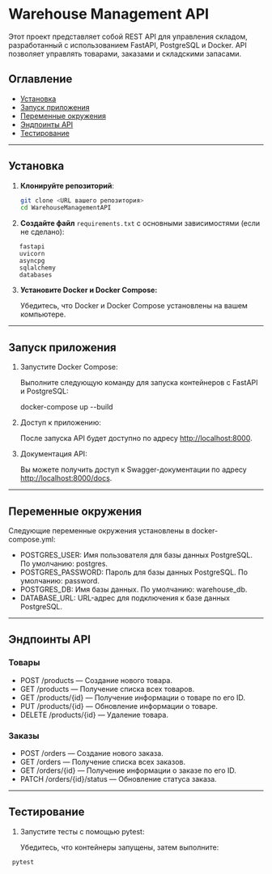 # Warehouse Management API

Этот проект представляет собой REST API для управления складом, разработанный с использованием FastAPI, PostgreSQL и Docker. API позволяет управлять товарами, заказами и складскими запасами.

## Оглавление

- [Установка](#установка)
- [Запуск приложения](#запуск-приложения)
- [Переменные окружения](#переменные-окружения)
- [Эндпоинты API](#эндпоинты-api)
- [Тестирование](#тестирование)


---

## Установка

1. **Клонируйте репозиторий**:

   ```bash
   git clone <URL вашего репозитория>
   cd WarehouseManagementAPI

2. **Создайте файл** `requirements.txt` с основными зависимостями (если не сделано):

````
   fastapi
   uvicorn
   asyncpg
   sqlalchemy
   databases
````
3. **Установите Docker и Docker Compose:**

   Убедитесь, что Docker и Docker Compose установлены на вашем компьютере.

---

## Запуск приложения

1. Запустите Docker Compose:

   Выполните следующую команду для запуска контейнеров с FastAPI и PostgreSQL:

  
   docker-compose up --build
   
2. Доступ к приложению:

   После запуска API будет доступно по адресу [http://localhost:8000](http://localhost:8000).

3. Документация API:

   Вы можете получить доступ к Swagger-документации по адресу [http://localhost:8000/docs](http://localhost:8000/docs).

---

## Переменные окружения

Следующие переменные окружения установлены в docker-compose.yml:

- POSTGRES_USER: Имя пользователя для базы данных PostgreSQL. По умолчанию: postgres.
- POSTGRES_PASSWORD: Пароль для базы данных PostgreSQL. По умолчанию: password.
- POSTGRES_DB: Имя базы данных. По умолчанию: warehouse_db.
- DATABASE_URL: URL-адрес для подключения к базе данных PostgreSQL.

---

## Эндпоинты API

### Товары

- POST /products — Создание нового товара.
- GET /products — Получение списка всех товаров.
- GET /products/{id} — Получение информации о товаре по его ID.
- PUT /products/{id} — Обновление информации о товаре.
- DELETE /products/{id} — Удаление товара.

### Заказы

- POST /orders — Создание нового заказа.
- GET /orders — Получение списка всех заказов.
- GET /orders/{id} — Получение информации о заказе по его ID.
- PATCH /orders/{id}/status — Обновление статуса заказа.

---

## Тестирование

1. Запустите тесты с помощью pytest:

   Убедитесь, что контейнеры запущены, затем выполните:

  ````
   pytest
````
